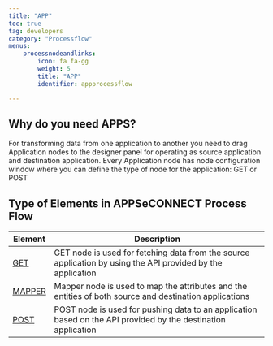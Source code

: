 ```yaml
---
title: "APP"
toc: true
tag: developers
category: "Processflow"
menus: 
    processnodeandlinks:
        icon: fa fa-gg
        weight: 5
        title: "APP" 
        identifier: appprocessflow 

---
```


## Why do you need APPS?

For transforming data from one application to another you need to drag Application
nodes to the designer panel for operating as source application and destination application. Every Application node has node configuration window where you can define the type of node for the application: GET or POST

## Type of Elements in APPSeCONNECT Process Flow
|Element|Description|  
|--------|----------------------------------------------------------------------------------|  
|[GET](/processflow/working-with-GET/)|GET node is used for fetching data from the source application by using the API provided by the application|
|[MAPPER](/processflow/working-with-mapper/)|Mapper node is used to map the attributes and the entities of both source and destination applications|
|[POST](/processflow/working-with-POST/)|POST node is used for pushing data to an application based on the API provided by the destination application|

